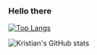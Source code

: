 ### Hello there

[![Top Langs](https://github-readme-stats.vercel.app/api/top-langs/?username=datacite&layout=compact)](https://github.com/anuraghazra/github-readme-stats)

![Kristian's GitHub stats](https://github-readme-stats.vercel.app/api?username=kjgarza&show_icons=true&theme=radical)



